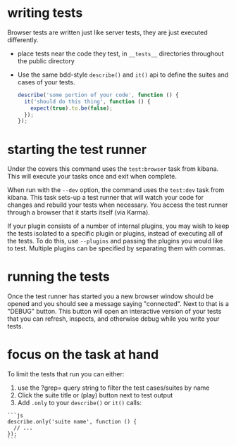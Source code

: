 writing tests
=============

Browser tests are written just like server tests, they are just executed differently.

  - place tests near the code they test, in `__tests__` directories throughout
    the public directory

  - Use the same bdd-style `describe()` and `it()`
    api to define the suites and cases of your tests.

    ```js
    describe('some portion of your code', function () {
      it('should do this thing', function () {
        expect(true).to.be(false);
      });
    });
    ```


starting the test runner
========================

Under the covers this command uses the `test:browser` task from kibana. This will execute
your tasks once and exit when complete.

When run with the `--dev` option, the command uses the `test:dev` task from kibana. 
This task sets-up a test runner that will watch your code for changes and rebuild your 
tests when necessary. You access the test runner through a browser that it starts itself 
(via Karma).

If your plugin consists of a number of internal plugins, you may wish to keep the tests
isolated to a specific plugin or plugins, instead of executing all of the tests. To do this,
use `--plugins` and passing the plugins you would like to test. Multiple plugins can be
specified by separating them with commas.


running the tests
=================

Once the test runner has started you a new browser window should be opened and you should
see a message saying "connected". Next to that is a "DEBUG" button. This button will open
an interactive version of your tests that you can refresh, inspects, and otherwise debug
while you write your tests.


focus on the task at hand
=========================

To limit the tests that run you can either:

  1. use the ?grep= query string to filter the test cases/suites by name
  2. Click the suite title or (play) button next to test output
  3. Add `.only` to your `describe()` or `it()` calls:

    ```js
    describe.only('suite name', function () {
      // ...
    });
    ```

